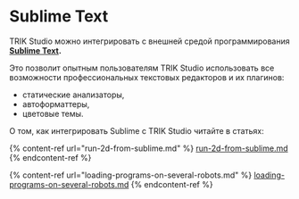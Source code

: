 # Sublime Text

TRIK Studio можно интегрировать с внешней средой программирования [**Sublime Text**](https://www.sublimetext.com)**.**

Это позволит опытным пользователям TRIK Studio использовать все возможности профессиональных текстовых редакторов и их плагинов:

* статические анализаторы,
* автоформаттеры,
* цветовые темы.

О том, как интегрировать Sublime с TRIK Studio читайте в статьях:

{% content-ref url="run-2d-from-sublime.md" %}
[run-2d-from-sublime.md](run-2d-from-sublime.md)
{% endcontent-ref %}

{% content-ref url="loading-programs-on-several-robots.md" %}
[loading-programs-on-several-robots.md](loading-programs-on-several-robots.md)
{% endcontent-ref %}




